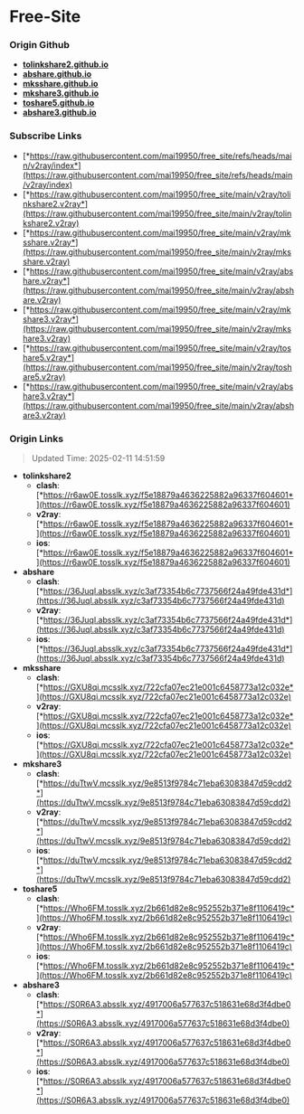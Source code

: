 # Free-Site

### Origin Github

- [**tolinkshare2.github.io**](https://github.com/tolinkshare2/tolinkshare2.github.io)
- [**abshare.github.io**](https://github.com/abshare/abshare.github.io)
- [**mksshare.github.io**](https://github.com/mksshare/mksshare.github.io)
- [**mkshare3.github.io**](https://github.com/mkshare3/mkshare3.github.io)
- [**toshare5.github.io**](https://github.com/toshare5/toshare5.github.io)
- [**abshare3.github.io**](https://github.com/abshare3/abshare3.github.io)

### Subscribe Links

- [*https://raw.githubusercontent.com/mai19950/free_site/refs/heads/main/v2ray/index*](https://raw.githubusercontent.com/mai19950/free_site/refs/heads/main/v2ray/index)
- [*https://raw.githubusercontent.com/mai19950/free_site/main/v2ray/tolinkshare2.v2ray*](https://raw.githubusercontent.com/mai19950/free_site/main/v2ray/tolinkshare2.v2ray)
- [*https://raw.githubusercontent.com/mai19950/free_site/main/v2ray/mksshare.v2ray*](https://raw.githubusercontent.com/mai19950/free_site/main/v2ray/mksshare.v2ray)
- [*https://raw.githubusercontent.com/mai19950/free_site/main/v2ray/abshare.v2ray*](https://raw.githubusercontent.com/mai19950/free_site/main/v2ray/abshare.v2ray)
- [*https://raw.githubusercontent.com/mai19950/free_site/main/v2ray/mkshare3.v2ray*](https://raw.githubusercontent.com/mai19950/free_site/main/v2ray/mkshare3.v2ray)
- [*https://raw.githubusercontent.com/mai19950/free_site/main/v2ray/toshare5.v2ray*](https://raw.githubusercontent.com/mai19950/free_site/main/v2ray/toshare5.v2ray)
- [*https://raw.githubusercontent.com/mai19950/free_site/main/v2ray/abshare3.v2ray*](https://raw.githubusercontent.com/mai19950/free_site/main/v2ray/abshare3.v2ray)

### Origin Links

> Updated Time: 2025-02-11 14:51:59

- **tolinkshare2**
  - **clash**: [*https://r6aw0E.tosslk.xyz/f5e18879a4636225882a96337f604601*](https://r6aw0E.tosslk.xyz/f5e18879a4636225882a96337f604601)
  - **v2ray**: [*https://r6aw0E.tosslk.xyz/f5e18879a4636225882a96337f604601*](https://r6aw0E.tosslk.xyz/f5e18879a4636225882a96337f604601)
  - **ios**: [*https://r6aw0E.tosslk.xyz/f5e18879a4636225882a96337f604601*](https://r6aw0E.tosslk.xyz/f5e18879a4636225882a96337f604601)
- **abshare**
  - **clash**: [*https://36Juql.absslk.xyz/c3af73354b6c7737566f24a49fde431d*](https://36Juql.absslk.xyz/c3af73354b6c7737566f24a49fde431d)
  - **v2ray**: [*https://36Juql.absslk.xyz/c3af73354b6c7737566f24a49fde431d*](https://36Juql.absslk.xyz/c3af73354b6c7737566f24a49fde431d)
  - **ios**: [*https://36Juql.absslk.xyz/c3af73354b6c7737566f24a49fde431d*](https://36Juql.absslk.xyz/c3af73354b6c7737566f24a49fde431d)
- **mksshare**
  - **clash**: [*https://GXU8qi.mcsslk.xyz/722cfa07ec21e001c6458773a12c032e*](https://GXU8qi.mcsslk.xyz/722cfa07ec21e001c6458773a12c032e)
  - **v2ray**: [*https://GXU8qi.mcsslk.xyz/722cfa07ec21e001c6458773a12c032e*](https://GXU8qi.mcsslk.xyz/722cfa07ec21e001c6458773a12c032e)
  - **ios**: [*https://GXU8qi.mcsslk.xyz/722cfa07ec21e001c6458773a12c032e*](https://GXU8qi.mcsslk.xyz/722cfa07ec21e001c6458773a12c032e)
- **mkshare3**
  - **clash**: [*https://duTtwV.mcsslk.xyz/9e8513f9784c71eba63083847d59cdd2*](https://duTtwV.mcsslk.xyz/9e8513f9784c71eba63083847d59cdd2)
  - **v2ray**: [*https://duTtwV.mcsslk.xyz/9e8513f9784c71eba63083847d59cdd2*](https://duTtwV.mcsslk.xyz/9e8513f9784c71eba63083847d59cdd2)
  - **ios**: [*https://duTtwV.mcsslk.xyz/9e8513f9784c71eba63083847d59cdd2*](https://duTtwV.mcsslk.xyz/9e8513f9784c71eba63083847d59cdd2)
- **toshare5**
  - **clash**: [*https://Who6FM.tosslk.xyz/2b661d82e8c952552b371e8f1106419c*](https://Who6FM.tosslk.xyz/2b661d82e8c952552b371e8f1106419c)
  - **v2ray**: [*https://Who6FM.tosslk.xyz/2b661d82e8c952552b371e8f1106419c*](https://Who6FM.tosslk.xyz/2b661d82e8c952552b371e8f1106419c)
  - **ios**: [*https://Who6FM.tosslk.xyz/2b661d82e8c952552b371e8f1106419c*](https://Who6FM.tosslk.xyz/2b661d82e8c952552b371e8f1106419c)
- **abshare3**
  - **clash**: [*https://S0R6A3.absslk.xyz/4917006a577637c518631e68d3f4dbe0*](https://S0R6A3.absslk.xyz/4917006a577637c518631e68d3f4dbe0)
  - **v2ray**: [*https://S0R6A3.absslk.xyz/4917006a577637c518631e68d3f4dbe0*](https://S0R6A3.absslk.xyz/4917006a577637c518631e68d3f4dbe0)
  - **ios**: [*https://S0R6A3.absslk.xyz/4917006a577637c518631e68d3f4dbe0*](https://S0R6A3.absslk.xyz/4917006a577637c518631e68d3f4dbe0)
